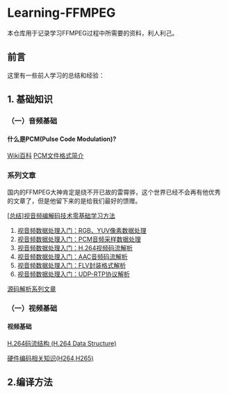 # Learning-FFMPEG

本仓库用于记录学习FFMPEG过程中所需要的资料，利人利己。

## 前言

这里有一些前人学习的总结和经验：



## 1. 基础知识

### （一）音频基础

#### 什么是PCM(Pulse Code Modulation)?

[Wiki百科](https://en.wikipedia.org/wiki/Pulse-code_modulation)
[PCM文件格式简介](http://blog.csdn.net/ce123_zhouwei/article/details/9359389)

### 系列文章

国内的FFMPEG大神肯定是绕不开已故的雷霄骅，这个世界已经不会再有他优秀的文章了，但是他留下来的是给我们最好的馈赠。

[[总结]视音频编解码技术零基础学习方法](http://blog.csdn.net/leixiaohua1020/article/details/18893769)
1. [视音频数据处理入门：RGB、YUV像素数据处理](http://blog.csdn.net/leixiaohua1020/article/details/50534150) 
2. [视音频数据处理入门：PCM音频采样数据处理](http://blog.csdn.net/leixiaohua1020/article/details/50534316)
3. [视音频数据处理入门：H.264视频码流解析](http://blog.csdn.net/leixiaohua1020/article/details/50534369)
4. [视音频数据处理入门：AAC音频码流解析](http://blog.csdn.net/leixiaohua1020/article/details/50535042)
5. [视音频数据处理入门：FLV封装格式解析](http://blog.csdn.net/leixiaohua1020/article/details/50535082)
6. [视音频数据处理入门：UDP-RTP协议解析](http://blog.csdn.net/leixiaohua1020/article/details/50535230)

[源码解析系列文章](http://blog.csdn.net/column/details/osmedia.html)

### （一）视频基础

#### 视频基础

[H.264码流结构 (H.264 Data Structure)](https://chengyangli.github.io/2017/12/11/h264DataStructure/)

[硬件编码相关知识(H264,H265)](https://juejin.im/post/5a8fe8876fb9a0635a65799b)

## 2.编译方法


